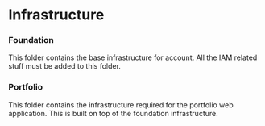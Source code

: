 # Infrastructure

### Foundation
This folder contains the base infrastructure for account. All the IAM related stuff must be added to this folder.

### Portfolio
This folder contains the infrastructure required for the portfolio web application. This is built on top 
of the foundation infrastructure.